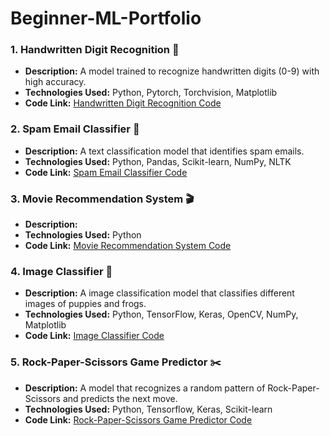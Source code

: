 # Beginner-ML-Portfolio

### 1. Handwritten Digit Recognition 📝
- **Description:** A model trained to recognize handwritten digits (0-9) with high accuracy.
- **Technologies Used:** Python, Pytorch, Torchvision, Matplotlib
- **Code Link:** [Handwritten Digit Recognition Code](https://github.com/phyulwin/Beginner-ML-Portfolio/blob/main/projects/HDR.ipynb)

### 2. Spam Email Classifier 📩
- **Description:** A text classification model that identifies spam emails.
- **Technologies Used:** Python, Pandas, Scikit-learn, NumPy, NLTK
- **Code Link:** [Spam Email Classifier Code](https://github.com/phyulwin/Beginner-ML-Portfolio/blob/main/projects/SMD.ipynb)

### 3. Movie Recommendation System 🎬
- **Description:** 
- **Technologies Used:** Python
- **Code Link:** [Movie Recommendation System Code]()

### 4. Image Classifier 📸
- **Description:** A image classification model that classifies different images of puppies and frogs.
- **Technologies Used:** Python, TensorFlow, Keras, OpenCV, NumPy, Matplotlib
- **Code Link:** [Image Classifier Code](https://github.com/phyulwin/Beginner-ML-Portfolio/blob/main/projects/ImageClassifier.ipynb)

### 5. Rock-Paper-Scissors Game Predictor ✂️
- **Description:** A model that recognizes a random pattern of Rock-Paper-Scissors and predicts the next move.
- **Technologies Used:** Python, Tensorflow, Keras, Scikit-learn
- **Code Link:** [Rock-Paper-Scissors Game Predictor Code]()